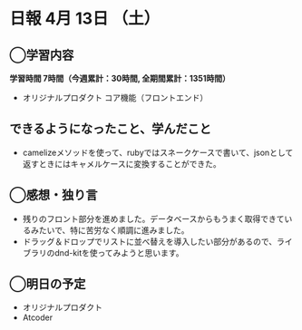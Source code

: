# 日報  4月 13日 （土）

## ◯学習内容

**学習時間  7時間（今週累計：30時間, 全期間累計：1351時間）**

- オリジナルプロダクト コア機能（フロントエンド）

## できるようになったこと、学んだこと

- camelizeメソッドを使って、rubyではスネークケースで書いて、jsonとして返すときにはキャメルケースに変換することができた。

## ◯感想・独り言

- 残りのフロント部分を進めました。データベースからもうまく取得できているみたいで、特に苦労なく順調に進みました。
- ドラッグ＆ドロップでリストに並べ替えを導入したい部分があるので、ライブラリのdnd-kitを使ってみようと思います。

## ◯明日の予定

- オリジナルプロダクト
- Atcoder
